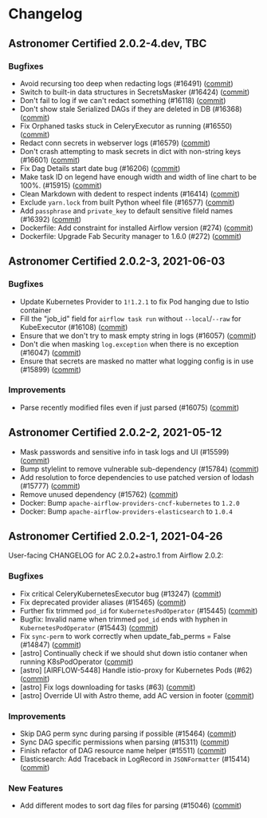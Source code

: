 # Changelog

Astronomer Certified 2.0.2-4.dev, TBC
----------------------------------------

### Bugfixes

- Avoid recursing too deep when redacting logs (#16491) ([commit](https://github.com/astronomer/airflow/commit/de563e385))
- Switch to built-in data structures in SecretsMasker (#16424) ([commit](https://github.com/astronomer/airflow/commit/523bba07e))
- Don't fail to log if we can't redact something (#16118) ([commit](https://github.com/astronomer/airflow/commit/ae0d11995))
- Don't show stale Serialized DAGs if they are deleted in DB (#16368) ([commit](https://github.com/astronomer/airflow/commit/c95f6d96f))
- Fix Orphaned tasks stuck in CeleryExecutor as running (#16550) ([commit](https://github.com/astronomer/airflow/commit/d44c223c1))
- Redact conn secrets in webserver logs (#16579) ([commit](https://github.com/astronomer/airflow/commit/836803b64))
- Don't crash attempting to mask secrets in dict with non-string keys (#16601) ([commit](https://github.com/astronomer/airflow/commit/a1f3daf7f))
- Fix Dag Details start date bug (#16206) ([commit](https://github.com/astronomer/airflow/commit/39ff9d198))
- Make task ID on legend have enough width and width of line chart to be 100%.  (#15915) ([commit](https://github.com/astronomer/airflow/commit/44ddad0e6))
- Clean Markdown with dedent to respect indents (#16414) ([commit](https://github.com/astronomer/airflow/commit/19b303e27))
- Exclude ``yarn.lock`` from built Python wheel file (#16577) ([commit](https://github.com/astronomer/airflow/commit/99d5ebd1f))
- Add `passphrase` and `private_key` to default sensitive fileld names (#16392) ([commit](https://github.com/astronomer/airflow/commit/aba6acbda))
- Dockerfile: Add constraint for installed Airflow version (#274) ([commit](https://github.com/astronomer/ap-airflow/commit/60174ec))
- Dockerfile: Upgrade Fab Security manager to 1.6.0 (#272) ([commit](https://github.com/astronomer/ap-airflow/commit/417fd5993982e49424fb427941552d0d42ed567e))

Astronomer Certified 2.0.2-3, 2021-06-03
----------------------------------------

### Bugfixes

- Update Kubernetes Provider to `1!1.2.1` to fix Pod hanging due to Istio container
- Fill the "job_id" field for `airflow task run` without `--local`/`--raw` for KubeExecutor (#16108) ([commit](https://github.com/astronomer/airflow/commit/7a6492e70))
- Ensure that we don't try to mask empty string in logs (#16057) ([commit](https://github.com/astronomer/airflow/commit/215758c0a))
- Don't die when masking `log.exception` when there is no exception (#16047) ([commit](https://github.com/astronomer/airflow/commit/c4c2ab288))
- Ensure that secrets are masked no matter what logging config is in use (#15899) ([commit](https://github.com/astronomer/airflow/commit/3e61ccddd))

### Improvements

- Parse recently modified files even if just parsed (#16075) ([commit](https://github.com/astronomer/airflow/commit/cb21b0aca))

Astronomer Certified 2.0.2-2, 2021-05-12
----------------------------------------

- Mask passwords and sensitive info in task logs and UI (#15599) ([commit](https://github.com/astronomer/airflow/commit/7378d458d))
- Bump stylelint to remove vulnerable sub-dependency (#15784) ([commit](https://github.com/astronomer/airflow/commit/838ace342))
- Add resolution to force dependencies to use patched version of lodash (#15777) ([commit](https://github.com/astronomer/airflow/commit/05757577f))
- Remove unused dependency (#15762) ([commit](https://github.com/astronomer/airflow/commit/25cd6b6ed))
- Docker: Bump `apache-airflow-providers-cncf-kubernetes` to `1.2.0`
- Docker: Bump `apache-airflow-providers-elasticsearch` to `1.0.4`

Astronomer Certified 2.0.2-1, 2021-04-26
----------------------------------------

User-facing CHANGELOG for AC 2.0.2+astro.1 from Airflow 2.0.2:

### Bugfixes

- Fix critical CeleryKubernetesExecutor bug (#13247) ([commit](https://github.com/astronomer/airflow/commit/02f780295))
- Fix deprecated provider aliases (#15465) ([commit](https://github.com/astronomer/airflow/commit/b3664d9a0))
- Further fix trimmed `pod_id` for `KubernetesPodOperator` (#15445) ([commit](https://github.com/astronomer/airflow/commit/085bfc3f9))
- Bugfix: Invalid name when trimmed `pod_id` ends with hyphen in ``KubernetesPodOperator`` (#15443) ([commit](https://github.com/astronomer/airflow/commit/cdfe3b0b6))
- Fix `sync-perm` to work correctly when update_fab_perms = False (#14847) ([commit](https://github.com/astronomer/airflow/commit/06c3630ad))
- [astro] Continually check if we should shut down istio contaner when running K8sPodOperator ([commit](https://github.com/astronomer/airflow/commit/ff080c3fd))
- [astro] [AIRFLOW-5448] Handle istio-proxy for Kubernetes Pods (#62) ([commit](https://github.com/astronomer/airflow/commit/baeb8367e))
- [astro] Fix logs downloading for tasks (#63) ([commit](https://github.com/astronomer/airflow/commit/e31d293da))
- [astro] Override UI with Astro theme, add AC version in footer ([commit](https://github.com/astronomer/airflow/commit/aa876183e))

### Improvements

- Skip DAG perm sync during parsing if possible (#15464) ([commit](https://github.com/astronomer/airflow/commit/ab297b731))
- Sync DAG specific permissions when parsing (#15311) ([commit](https://github.com/astronomer/airflow/commit/4bedb7b1f))
- Finish refactor of DAG resource name helper (#15511) ([commit](https://github.com/astronomer/airflow/commit/fd86869a8))
- Elasticsearch: Add Traceback in LogRecord in ``JSONFormatter`` (#15414) ([commit](https://github.com/astronomer/airflow/commit/9a913fe97))

### New Features

- Add different modes to sort dag files for parsing (#15046) ([commit](https://github.com/astronomer/airflow/commit/60c71b7cd))
